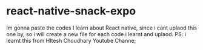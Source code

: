 # react-native-snack-expo
Im gonna paste the codes I learn about React native, since i cant uplaod this one by, so i will create a new file for each code i learnt and uplaod. PS: i learnt this from HItesh Choudhary Youtube Channe;
